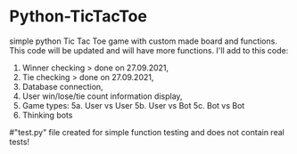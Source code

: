 # Python-TicTacToe
simple python Tic Tac Toe game with custom made board and functions.
This code will be updated and will have more functions.
I'll add to this code:
1. Winner checking > done on 27.09.2021,
2. Tie checking > done on 27.09.2021,
3. Database connection,
4. User win/lose/tie count information display,
5. Game types:
  5a. User vs User
  5b. User vs Bot
  5c. Bot vs Bot
6. Thinking bots



#"test.py" file created for simple function testing and does not contain real tests!
